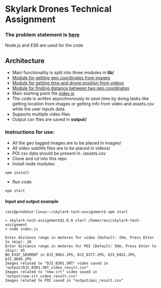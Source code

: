 # Skylark Drones Technical Assignment

### The problem statement is [here](./problem-statement.txt)
Node.js and ES6 are used for the code

## Architecture
- Main functionality is split into three modules in <b>lib/</b>
- [Module for getting geo coordinates from images](./lib/loc_from_image.js) <br>
- [Module for getting time and drone position from videos](./lib/pos_from_video.js) <br>
- [Module for finding distance between two geo coordinates](./lib/find_distance.js)
- Main starting point file [index.js](./index.js)
- The code is written asynchronously to save time by doing tasks like getting location from images or getting info from video and assets.csv while the user inputs data.
- Supports multiple video files
- Output csv files are saved in <b>output/</b>

### Instructions for use:
- All the geo tagged images are to be placed in images/
- All video subtitle files are to be placed in videos/
- POI csv data should be present in ./assets.csv
- Clone and cd into this repo
- Install node modules:
```
npm install
```
- Run code
```
npm start
```
#### Input and output example
```
ravi@predator-linux:~/skylark-tech-assignment$ npm start

> skylark-tech-assignment@1.0.0 start /home/ravi/skylark-tech-assignment
> node index.js

Enter distance range in meteres for video (Default: 35m, Press Enter to skip): 26
Enter distance range in meteres for POI (Default: 50m, Press Enter to skip): 45
NO_EXIF_SEGMENT in DJI_0061.JPG, DJI_0377.JPG, DJI_0452.JPG, DJI_0605.JPG
Images related to "DJI_0301.SRT" video saved in "output/DJI_0301.SRT_video_result.csv"
Images related to "new.srt" video saved in "output/new.srt_video_result.csv"
Images related to POI saved in "output/poi_result.csv"
```
